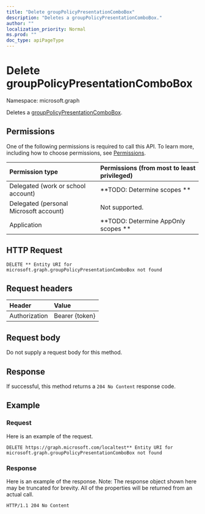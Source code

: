 ```yaml
---
title: "Delete groupPolicyPresentationComboBox"
description: "Deletes a groupPolicyPresentationComboBox."
author: ""
localization_priority: Normal
ms.prod: ""
doc_type: apiPageType
---
```


# Delete groupPolicyPresentationComboBox

Namespace: microsoft.graph

Deletes a [groupPolicyPresentationComboBox](../resources/grouppolicypresentationcombobox.md).

## Permissions
One of the following permissions is required to call this API. To learn more, including how to choose permissions, see [Permissions](/concepts/permissions-reference.md).

|Permission type|Permissions (from most to least privileged)|
|:---|:---|
|Delegated (work or school account)|**TODO: Determine scopes **|
|Delegated (personal Microsoft account)|Not supported.|
|Application|**TODO: Determine AppOnly scopes **|

## HTTP Request
<!-- {
  "blockType": "ignored"
}
-->
``` http
DELETE ** Entity URI for microsoft.graph.groupPolicyPresentationComboBox not found
```

## Request headers
|Header|Value|
|:---|:---|
|Authorization|Bearer {token}|

## Request body
Do not supply a request body for this method.

## Response
If successful, this method returns a `204 No Content` response code.

## Example

### Request
Here is an example of the request.
<!-- {
  "blockType": "request",
  "name": "delete_grouppolicypresentationcombobox"
}
-->
``` http
DELETE https://graph.microsoft.com/localtest** Entity URI for microsoft.graph.groupPolicyPresentationComboBox not found
```

### Response
Here is an example of the response. Note: The response object shown here may be truncated for brevity. All of the properties will be returned from an actual call.
<!-- {
  "blockType": "response",
  "truncated": true
}
-->
``` http
HTTP/1.1 204 No Content
```

